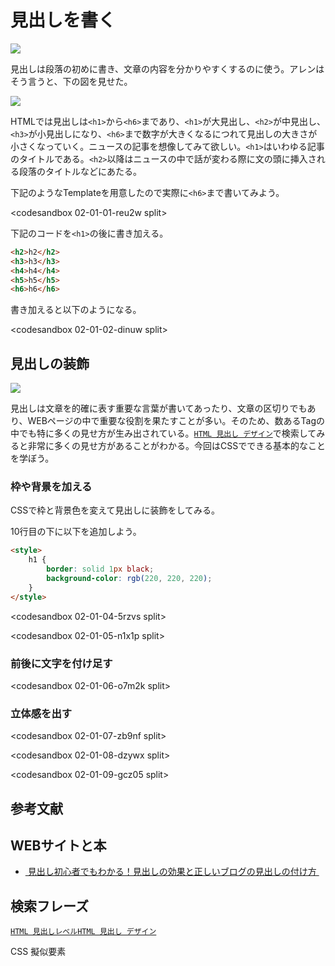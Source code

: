 # 見出しを書く

![][image-1]

見出しは段落の初めに書き、文章の内容を分かりやすくするのに使う。アレンはそう言うと、下の図を見せた。

![][image-2]

HTMLでは見出しは`<h1>`から`<h6>`まであり、`<h1>`が大見出し、`<h2>`が中見出し、`<h3>`が小見出しになり、`<h6>`まで数字が大きくなるにつれて見出しの大きさが小さくなっていく。ニュースの記事を想像してみて欲しい。`<h1>`はいわゆる記事のタイトルである。`<h2>`以降はニュースの中で話が変わる際に文の頭に挿入される段落のタイトルなどにあたる。

下記のようなTemplateを用意したので実際に`<h6>`まで書いてみよう。

<codesandbox 02-01-01-reu2w split>

下記のコードを`<h1>`の後に書き加える。

```html
<h2>h2</h2>
<h3>h3</h3>
<h4>h4</h4>
<h5>h5</h5>
<h6>h6</h6>
```

書き加えると以下のようになる。

<codesandbox 02-01-02-dinuw split>

## 見出しの装飾

![][image-3]

見出しは文章を的確に表す重要な言葉が書いてあったり、文章の区切りでもあり、WEBページの中で重要な役割を果たすことが多い。そのため、数あるTagの中でも特に多くの見せ方が生み出されている。[`HTML 見出し デザイン`][1]で検索してみると非常に多くの見せ方があることがわかる。今回はCSSでできる基本的なことを学ぼう。

### 枠や背景を加える

CSSで枠と背景色を変えて見出しに装飾をしてみる。

10行目の下に以下を追加しよう。

```html
<style>
	h1 {
		border: solid 1px black;
		background-color: rgb(220, 220, 220);
	}
</style>
```

<codesandbox 02-01-04-5rzvs split>

<codesandbox 02-01-05-n1x1p split>

### 前後に文字を付け足す

<codesandbox 02-01-06-o7m2k split>

### 立体感を出す

<codesandbox 02-01-07-zb9nf split>

<codesandbox 02-01-08-dzywx split>

<codesandbox 02-01-09-gcz05 split>

## 参考文献

## WEBサイトと本

- [ 見出し初心者でもわかる！見出しの効果と正しいブログの見出しの付け方 ][2]

## 検索フレーズ

[`HTML 見出しレベル`][3][`HTML 見出し デザイン`][4]

CSS 擬似要素

[1]:	https://www.google.com/search?q=html+%E8%A6%8B%E5%87%BA%E3%81%97+%E3%83%87%E3%82%B6%E3%82%A4%E3%83%B3
[2]:	https://masudamegumi.com/heading/
[3]:	https://www.google.com/search?q=html+%E8%A6%8B%E5%87%BA%E3%81%97%E3%83%AC%E3%83%99%E3%83%AB
[4]:	https://www.google.com/search?q=html+%E8%A6%8B%E5%87%BA%E3%81%97+%E3%83%87%E3%82%B6%E3%82%A4%E3%83%B3

[image-1]:	https://github.com/kazukitash/static-website-course/raw/master/images/02-h.png
[image-2]:	https://github.com/kazukitash/static-website-course/raw/master/images/02-heading-rule.png
[image-3]:	https://github.com/kazukitash/static-website-course/raw/master/images/02-heading-is-important.png